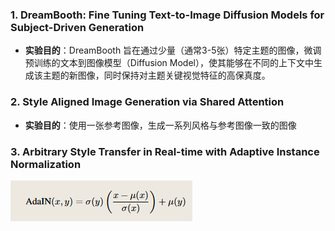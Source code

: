 ### 1. DreamBooth: Fine Tuning Text-to-Image Diffusion Models for Subject-Driven Generation
- **实验目的**：DreamBooth 旨在通过少量（通常3-5张）特定主题的图像，微调预训练的文本到图像模型（Diffusion Model），使其能够在不同的上下文中生成该主题的新图像，同时保持对主题关键视觉特征的高保真度。


### 2. Style Aligned Image Generation via Shared Attention
- **实验目的**：使用一张参考图像，生成一系列风格与参考图像一致的图像

### 3. Arbitrary Style Transfer in Real-time with Adaptive Instance Normalization
![image.png](https://raw.githubusercontent.com/Young-Allen/pic/main/20240721120419.png)

